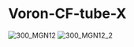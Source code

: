 # Voron-CF-tube-X

![300_MGN12](https://user-images.githubusercontent.com/112852246/223702544-d54749ac-f0f2-45ba-9f01-fd1a2af8502e.jpg)
![300_MGN12_2](https://user-images.githubusercontent.com/112852246/223702905-6134eefe-0a41-48ac-8f0d-dca3bf77230e.jpg)

